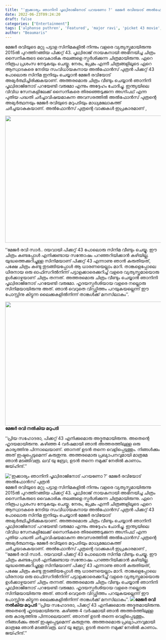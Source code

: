 ```yaml
---
title: "'ഇക്കാര്യം ഞാനിനി പൃഥ്വിരാജിനോട് പറയണോ ?' മേജർ രവിയോട് അൽഫോൻസ് പുത്രൻ"
date: 2022-06-23T09:24:20
draft: false
categories: ["Entertainment"]
tags: ['alphonse puthren', 'Featured', 'major ravi', 'picket 43 movie', 'Prithviraj Sukumaran']
author: "Beaumaris"
---
```


മേജർ രവിയുടെ മറ്റു പട്ടാള സിനിമകളിൽ നിന്നും വളരെ വ്യത്യസ്തമായിരുന്നു 2015ല്‍ പുറത്തിറങ്ങിയ പിക്കറ്റ് 43. പൃഥ്വിരാജ് നായകനായി അഭിനയിച്ച ചിത്രം സൈനികരുടെ വൈകാരിക തലങ്ങളെ സ്പർശിക്കുന്ന ചിത്രമായിരുന്നു. ഏറെ നിരൂപ പ്രശംസ നേടുകയും ചെയ്തു. നേരം, പ്രേമം എന്നീ ചിത്രങ്ങളിലൂടെ ഏറെ ആസ്വാദകരെ നേടിയ സംവിധായകനായ അൽഫോൻസ് പുത്രൻ പിക്കറ്റ് 43 പോലൊരു സിനിമ ഇനിയും ചെയ്യാൻ മേജർ രവിയോട് അഭ്യർത്ഥിച്ചിരിക്കുകയാണ്. അത്തരമൊരു ചിത്രം വീണ്ടും ചെയ്യാൻ ഞാനിനി പൃഥ്വിരാജിനോട് പറയേണ്ടി വരുമോ എന്നും അദ്ദേഹം ചോദിച്ചു. ഇന്ത്യയിലെ വിവിധ സേനകളിലേക്ക് സൈനികരെ തിരഞ്ഞെടുക്കുന്ന അഗ്നിപഥ് എന്ന പുതിയ പദ്ധതി ചർച്ചാവിഷയമാകുന്ന അവസരത്തിൽ അൽഫോൻസ് പുത്രന്റെ അഭ്യർത്ഥനയും മേജർ രവിയുടെ മറുപടിയും മാധ്യമലോകത്ത് ചർച്ചയാകുകയാണ്. അൽഫോൻസ് പുത്രന്റെ വാക്കുകൾ ഇപ്രകാരമാണ് ,

<img class="size-full wp-image-340399 aligncenter" src="https://cdn.boolokam.com/articles/2022/06/2r2r2r2r.jpg" alt="" width="784" height="410" />

‘‘മേജർ രവി സാർ.. ദയവായി പിക്കറ്റ് 43 പോലൊരു സിനിമ വീണ്ടും ചെയ്യൂ. ഈ ചിത്രം കണ്ടപ്പോൾ എനിക്കുണ്ടായ സന്തോഷം പറഞ്ഞറിയിക്കാൻ കഴിയില്ല. യുദ്ധത്തെക്കുറിച്ചുള്ള സിനിമയാണ് പിക്കറ്റ് 43 എന്നാണു ഞാൻ കരുതിയത്, പക്ഷേ ചിത്രം കണ്ടു തുടങ്ങിയപ്പോൾ ആ ധാരണയെല്ലാം മാറി. താങ്കളെപ്പോലെ ധീരനായ ഒരു ഓഫിസറിൽനിന്ന് പട്ടാളക്കാരെക്കുറിച്ച് വളരെ വ്യത്യസ്തമായൊരു ഉൾക്കാഴ്ചയാണ് ചിത്രം തന്നത്. അത്തരമൊരു ചിത്രം വീണ്ടും ചെയ്യാൻ ഞാനിനി പൃഥ്വിരാജിനോട് പറയേണ്ടി വരുമോ. ഹൃദയസ്പർശിയായ വളരെ നല്ലൊരു സിനിമയായിരുന്നു അത്. ഞാൻ വെറുതെ വിഡ്ഢിത്തം പറയുകയല്ലെന്ന് ഈ പോസ്റ്റിനു കിട്ടുന്ന ലൈക്കുകളിൽനിന്ന് താങ്കൾക്ക് മനസിലാകും’’.

<strong><img class="size-full wp-image-340400 aligncenter" src="https://cdn.boolokam.com/articles/2022/06/gegegegg.jpg" alt="" width="600" height="400" />മേജർ രവി നൽകിയ മറുപടി</strong>

‘‘പ്രിയ സഹോദരാ, പിക്കറ്റ് 43 എനിക്കുമൊരു അദ്ഭുതമായിരുന്നു. അതെന്റെ ഹൃദയമായിരുന്നു. കഴിഞ്ഞ 4 വർഷമായി ഞാൻ അത്തരത്തിലുള്ള ഒരു കാര്യത്തിനു പിന്നാലെയാണ്. ഞാനത് ഉടൻ തന്നെ വെളിപ്പെടുത്തും. നിങ്ങൾക്കും അത് ഇഷ്ടപ്പെടുമെന്ന് കരുതുന്നു. അത്തരമൊരു പ്രഖ്യാപനവുമായി മാത്രമേ ഞാൻ മടങ്ങിവരൂ. ലവ് യു ബ്രോ, ഉടൻ തന്നെ നമുക്ക് നേരിൽ കാണാം. ജയ്ഹിന്ദ്.’’


!['ഇക്കാര്യം ഞാനിനി പൃഥ്വിരാജിനോട് പറയണോ ?' മേജർ രവിയോട് അൽഫോൻസ് പുത്രൻ](https://cdn.boolokam.com/articles/2022/06/2r2r2r2r.jpg)മേജർ രവിയുടെ മറ്റു പട്ടാള സിനിമകളിൽ നിന്നും വളരെ വ്യത്യസ്തമായിരുന്നു 2015ല്‍ പുറത്തിറങ്ങിയ പിക്കറ്റ് 43. പൃഥ്വിരാജ് നായകനായി അഭിനയിച്ച ചിത്രം സൈനികരുടെ വൈകാരിക തലങ്ങളെ സ്പർശിക്കുന്ന ചിത്രമായിരുന്നു. ഏറെ നിരൂപ പ്രശംസ നേടുകയും ചെയ്തു. നേരം, പ്രേമം എന്നീ ചിത്രങ്ങളിലൂടെ ഏറെ ആസ്വാദകരെ നേടിയ സംവിധായകനായ അൽഫോൻസ് പുത്രൻ പിക്കറ്റ് 43 പോലൊരു സിനിമ ഇനിയും ചെയ്യാൻ മേജർ രവിയോട് അഭ്യർത്ഥിച്ചിരിക്കുകയാണ്. അത്തരമൊരു ചിത്രം വീണ്ടും ചെയ്യാൻ ഞാനിനി പൃഥ്വിരാജിനോട് പറയേണ്ടി വരുമോ എന്നും അദ്ദേഹം ചോദിച്ചു. ഇന്ത്യയിലെ വിവിധ സേനകളിലേക്ക് സൈനികരെ തിരഞ്ഞെടുക്കുന്ന അഗ്നിപഥ് എന്ന പുതിയ പദ്ധതി ചർച്ചാവിഷയമാകുന്ന അവസരത്തിൽ അൽഫോൻസ് പുത്രന്റെ അഭ്യർത്ഥനയും മേജർ രവിയുടെ മറുപടിയും മാധ്യമലോകത്ത് ചർച്ചയാകുകയാണ്. അൽഫോൻസ് പുത്രന്റെ വാക്കുകൾ ഇപ്രകാരമാണ് , ‘‘മേജർ രവി സാർ.. ദയവായി പിക്കറ്റ് 43 പോലൊരു സിനിമ വീണ്ടും ചെയ്യൂ. ഈ ചിത്രം കണ്ടപ്പോൾ എനിക്കുണ്ടായ സന്തോഷം പറഞ്ഞറിയിക്കാൻ കഴിയില്ല. യുദ്ധത്തെക്കുറിച്ചുള്ള സിനിമയാണ് പിക്കറ്റ് 43 എന്നാണു ഞാൻ കരുതിയത്, പക്ഷേ ചിത്രം കണ്ടു തുടങ്ങിയപ്പോൾ ആ ധാരണയെല്ലാം മാറി. താങ്കളെപ്പോലെ ധീരനായ ഒരു ഓഫിസറിൽനിന്ന് പട്ടാളക്കാരെക്കുറിച്ച് വളരെ വ്യത്യസ്തമായൊരു ഉൾക്കാഴ്ചയാണ് ചിത്രം തന്നത്. അത്തരമൊരു ചിത്രം വീണ്ടും ചെയ്യാൻ ഞാനിനി പൃഥ്വിരാജിനോട് പറയേണ്ടി വരുമോ. ഹൃദയസ്പർശിയായ വളരെ നല്ലൊരു സിനിമയായിരുന്നു അത്. ഞാൻ വെറുതെ വിഡ്ഢിത്തം പറയുകയല്ലെന്ന് ഈ പോസ്റ്റിനു കിട്ടുന്ന ലൈക്കുകളിൽനിന്ന് താങ്കൾക്ക് മനസിലാകും’’. **![](https://cdn.boolokam.com/articles/2022/06/gegegegg.jpg)മേജർ രവി നൽകിയ മറുപടി** ‘‘പ്രിയ സഹോദരാ, പിക്കറ്റ് 43 എനിക്കുമൊരു അദ്ഭുതമായിരുന്നു. അതെന്റെ ഹൃദയമായിരുന്നു. കഴിഞ്ഞ 4 വർഷമായി ഞാൻ അത്തരത്തിലുള്ള ഒരു കാര്യത്തിനു പിന്നാലെയാണ്. ഞാനത് ഉടൻ തന്നെ വെളിപ്പെടുത്തും. നിങ്ങൾക്കും അത് ഇഷ്ടപ്പെടുമെന്ന് കരുതുന്നു. അത്തരമൊരു പ്രഖ്യാപനവുമായി മാത്രമേ ഞാൻ മടങ്ങിവരൂ. ലവ് യു ബ്രോ, ഉടൻ തന്നെ നമുക്ക് നേരിൽ കാണാം. ജയ്ഹിന്ദ്.’’
